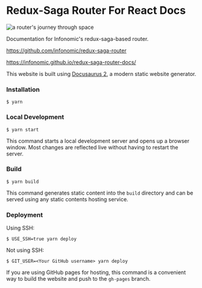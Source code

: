 # Redux-Saga Router For React Docs

![a router's journey through space](https://raw.githubusercontent.com/infonomic/redux-saga-router-docs/main/router.svg)

Documentation for Infonomic's redux-saga-based router.

https://github.com/infonomic/redux-saga-router

https://infonomic.github.io/redux-saga-router-docs/

This website is built using [Docusaurus 2](https://docusaurus.io/), a modern static website generator.

### Installation

```
$ yarn
```

### Local Development

```
$ yarn start
```

This command starts a local development server and opens up a browser window. Most changes are reflected live without having to restart the server.

### Build

```
$ yarn build
```

This command generates static content into the `build` directory and can be served using any static contents hosting service.

### Deployment

Using SSH:

```
$ USE_SSH=true yarn deploy
```

Not using SSH:

```
$ GIT_USER=<Your GitHub username> yarn deploy
```

If you are using GitHub pages for hosting, this command is a convenient way to build the website and push to the `gh-pages` branch.
